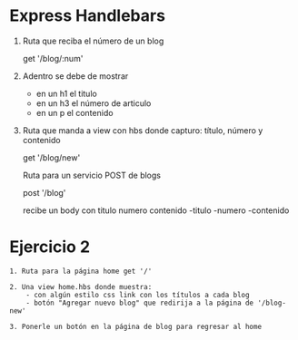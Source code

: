 # Express Handlebars

1. Ruta que reciba el número de un blog

    get '/blog/:num'

2. Adentro se debe de mostrar

    - en un h1 el titulo
    - en un h3 el número de articulo
    - en un p el contenido

3. Ruta que manda a view con hbs donde capturo: título, número y contenido

    get '/blog/new'

    Ruta para un servicio POST de blogs

    post '/blog'

    recibe un body con titulo numero contenido
        -titulo
        -numero
        -contenido

# Ejercicio 2

    1. Ruta para la página home get '/'

    2. Una view home.hbs donde muestra:
        - con algún estilo css link con los títulos a cada blog
        - botón "Agregar nuevo blog" que redirija a la página de '/blog-new'

    3. Ponerle un botón en la página de blog para regresar al home
